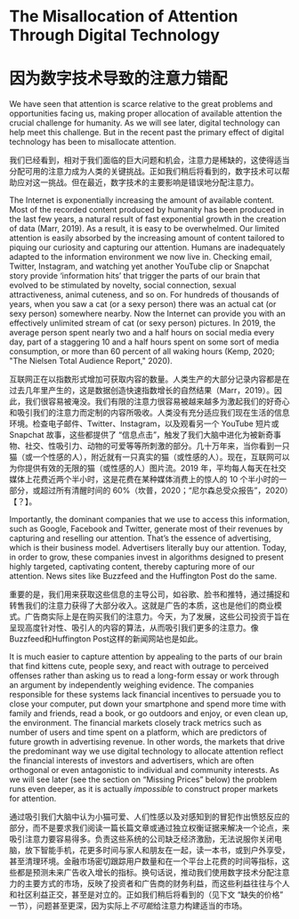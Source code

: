 # The Misallocation of Attention Through Digital Technology

# 因为数字技术导致的注意力错配

We have seen that attention is scarce relative to the great problems and opportunities facing us, making proper allocation of available attention the crucial challenge for humanity. As we will see later, digital technology can help meet this challenge. But in the recent past the primary effect of digital technology has been to misallocate attention.

我们已经看到，相对于我们面临的巨大问题和机会，注意力是稀缺的，这使得适当分配可用的注意力成为人类的关键挑战。正如我们稍后将看到的，数字技术可以帮助应对这一挑战。但在最近，数字技术的主要影响是错误地分配注意力。


The Internet is exponentially increasing the amount of available content. Most of the recorded content produced by humanity has been produced in the last few years, a natural result of fast exponential growth in the creation of data (Marr, 2019). As a result, it is easy to be overwhelmed. Our limited attention is easily absorbed by the increasing amount of content tailored to piquing our curiosity and capturing our attention. Humans are inadequately adapted to the information environment we now live in. Checking email, Twitter, Instagram, and watching yet another YouTube clip or Snapchat story provide ‘information hits’ that trigger the parts of our brain that evolved to be stimulated by novelty, social connection, sexual attractiveness, animal cuteness, and so on. For hundreds of thousands of years, when you saw a cat (or a sexy person) there was an actual cat (or sexy person) somewhere nearby. Now the Internet can provide you with an effectively unlimited stream of cat (or sexy person) pictures. In 2019, the average person spent nearly two and a half hours on social media every day, part of a staggering 10 and a half hours spent on some sort of media consumption, or more than 60 percent of all waking hours (Kemp, 2020; "The Nielsen Total Audience Report," 2020). 

互联网正在以指数形式增加可获取内容的数量。人类生产的大部分记录内容都是在过去几年里产生的，这是数据创造快速指数增长的自然结果（Marr，2019）。因此，我们很容易被淹没。我们有限的注意力很容易被越来越多为激起我们的好奇心和吸引我们的注意力而定制的内容所吸收。人类没有充分适应我们现在生活的信息环境。检查电子邮件、Twitter、Instagram，以及观看另一个 YouTube 短片或 Snapchat 故事，这些都提供了 “信息点击”，触发了我们大脑中进化为被新奇事物、社交、性吸引力、动物的可爱等等所刺激的部分。几十万年来，当你看到一只猫（或一个性感的人），附近就有一只真实的猫（或性感的人）。现在，互联网可以为你提供有效的无限的猫（或性感的人）图片流。2019 年，平均每人每天在社交媒体上花费近两个半小时，这是花费在某种媒体消费上的惊人的 10 个半小时的一部分，或超过所有清醒时间的 60%（坎普，2020；“尼尔森总受众报告”，2020）【？】。


Importantly, the dominant companies that we use to access this information, such as Google, Facebook and Twitter, generate most of their revenues by capturing and reselling our attention. That’s the essence of advertising, which is their business model. Advertisers literally buy our attention. Today, in order to grow, these companies invest in algorithms designed to present highly targeted, captivating content, thereby capturing more of our attention. News sites like Buzzfeed and the Huffington Post do the same.

重要的是，我们用来获取这些信息的主导公司，如谷歌、脸书和推特，通过捕捉和转售我们的注意力获得了大部分收入。这就是广告的本质，这也是他们的商业模式。广告商实际上是在购买我们的注意力。今天，为了发展，这些公司投资于旨在呈现高度针对性、吸引人的内容的算法，从而吸引我们更多的注意力。像Buzzfeed和Huffington Post这样的新闻网站也是如此。


It is much easier to capture attention by appealing to the parts of our brain that find kittens cute, people sexy, and react with outrage to perceived offenses rather than asking us to read a long-form essay or work through an argument by independently weighing evidence. The companies responsible for these systems lack financial incentives to persuade you to close your computer, put down your smartphone and spend more time with family and friends, read a book, or go outdoors and enjoy, or even clean up, the environment. The financial markets closely track metrics such as number of users and time spent on a platform, which are predictors of future growth in advertising revenue. In other words, the markets that drive the predominant way we use digital technology to allocate attention reflect the financial interests of investors and advertisers, which are often orthogonal or even antagonistic to individual and community interests. As we will see later (see the section on “Missing Prices” below) the problem runs even deeper, as it is actually *impossible* to construct proper markets for attention.

通过吸引我们大脑中认为小猫可爱、人们性感以及对感知到的冒犯作出愤怒反应的部分，而不是要求我们阅读一篇长篇文章或通过独立权衡证据来解决一个论点，来吸引注意力要容易得多。负责这些系统的公司缺乏经济激励，无法说服你关闭电脑，放下智能手机，花更多时间与家人和朋友在一起，读一本书，或到户外享受，甚至清理环境。金融市场密切跟踪用户数量和在一个平台上花费的时间等指标，这些都是预测未来广告收入增长的指标。换句话说，推动我们使用数字技术分配注意力的主要方式的市场，反映了投资者和广告商的财务利益，而这些利益往往与个人和社区利益正交，甚至是对立的。正如我们稍后将看到的（见下文 “缺失的价格” 一节），问题甚至更深，因为实际上*不可能*给注意力构建适当的市场。

